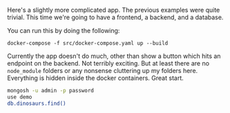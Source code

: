 Here's a slightly more complicated app. The previous examples were quite trivial. This time we're going to have a frontend, a backend, and a database.

You can run this by doing the following:
```
docker-compose -f src/docker-compose.yaml up --build
```

Currently the app doesn't do much, other than show a button which hits an endpoint on the backend. Not terribly exciting. But at least there are no `node_module` folders or any nonsense cluttering up my folders here. Everything is hidden inside the docker containers. Great start.

```sh
mongosh -u admin -p password
use demo
db.dinosaurs.find()
```